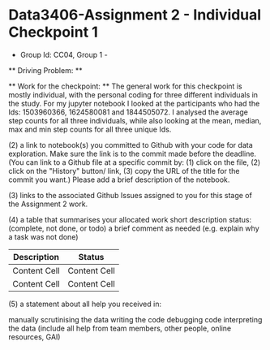 # Data3406-Assignment 2 - Individual Checkpoint 1 
 - Group Id: CC04, Group 1 - 

** Driving Problem: **

** Work for the checkpoint: **
The general work for this checkpoint is mostly individual, with the personal coding for three different individuals in the study. For my jupyter notebook I looked at the participants who had the Ids: 1503960366, 1624580081 and 1844505072. I analysed the average step counts for all three individuals, while also looking at the mean, median, max and min step counts for all three unique Ids. 

(2) a link to notebook(s) you committed to Github with your code for data exploration.
Make sure the link is to the commit made before the deadline. (You can link to a Github file at a specific commit by: (1) click on the file, (2) click on the "History" button/ link, (3) copy the URL of the title for the commit you want.)
Please add a brief description of the notebook.

(3) links to the associated Github Issues assigned to you for this stage of the Assignment 2 work.

(4) a table that summarises your allocated work
short description
status: (complete, not done, or todo)
a brief comment as needed (e.g. explain why a task was not done)

Description   | Status
------------- | -------------
Content Cell  | Content Cell
Content Cell  | Content Cell

(5) a statement about all help you received in:

manually scrutinising the data
writing the code
debugging code
interpreting the data
(include all help from team members, other people, online resources, GAI)



